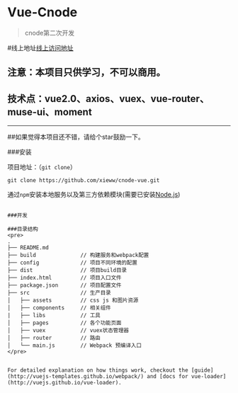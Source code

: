 # Vue-Cnode
> cnode第二次开发

#线上地址[线上访问地址](https://lingfengxie.coding.me/Vue-Cnode/)

## 注意：本项目只供学习，不可以商用。

## 技术点：vue2.0、axios、vuex、vue-router、muse-ui、moment

-------
##如果觉得本项目还不错，请给个star鼓励一下。

###安装

项目地址：（`git clone`）

```shell
git clone https://github.com/xieww/cnode-vue.git
```

通过`npm`安装本地服务以及第三方依赖模块(需要已安装[Node.js](https://nodejs.org/))

```国内npm比较慢，可以使用国内淘宝的cnpm(https://npm.taobao.org/)

###开发

###目录结构
<pre>
.
├── README.md           
├── build              // 构建服务和webpack配置
├── config             // 项目不同环境的配置
├── dist               // 项目build目录
├── index.html         // 项目入口文件
├── package.json       // 项目配置文件
├── src                // 生产目录
│   ├── assets         // css js 和图片资源
│   ├── components     // 相关组件
|   ├── libs           // 工具
│   ├── pages          // 各个功能页面
│   ├── vuex           // vuex状态管理器
│   ├── router         // 路由
│   └── main.js        // Webpack 预编译入口
</pre>


For detailed explanation on how things work, checkout the [guide](http://vuejs-templates.github.io/webpack/) and [docs for vue-loader](http://vuejs.github.io/vue-loader).
